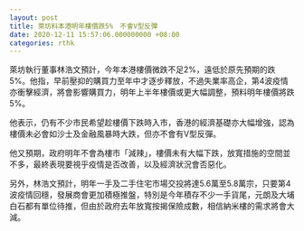 ```yaml
---
layout: post
title: 萊坊料本港明年樓價跌5%　不會V型反彈
date: 2020-12-11 15:57:06.000000000 +08:00
categories: rthk
---
```


萊坊執行董事林浩文預計，今年本港樓價微跌不足2%，遠低於原先預期的跌5%。他指，早前壓抑的購買力至年中才逐步釋放，不過失業率高企，第4波疫情亦衝擊經濟，將會影響購買力，明年上半年樓價或更大幅調整，預料明年樓價將跌5%。

他表示，仍有不少市民希望趁樓價下跌時入市，香港的經濟基礎亦大幅增強，認為樓價未必會如沙士及金融風暴時大跌，但亦不會有V型反彈。

他又預期，政府明年不會為樓市「減辣」，樓價未有大幅下跌，放寬措施的空間並不多，最終表現要視乎疫情是否改善，以及經濟狀況會否惡化。

另外，林浩文預計，明年一手及二手住宅市場交投將達5.6萬至5.8萬宗，只要第4波疫情回穩，發展商會更加積極推盤，特別是今年積存不少一手貨尾，元朗及大埔白石都有單位待推，但由於政府去年放寬按揭保險成數，相信納米樓的需求將會大減。
